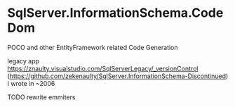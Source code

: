 # SqlServer.InformationSchema.CodeDom
POCO and other EntityFramework related Code Generation

legacy app https://znaulty.visualstudio.com/SqlServerLegacy/_versionControl (https://github.com/zekenaulty/SqlServer.InformationSchema-Discontinued) I wrote in ~2006

TODO rewrite emmiters
